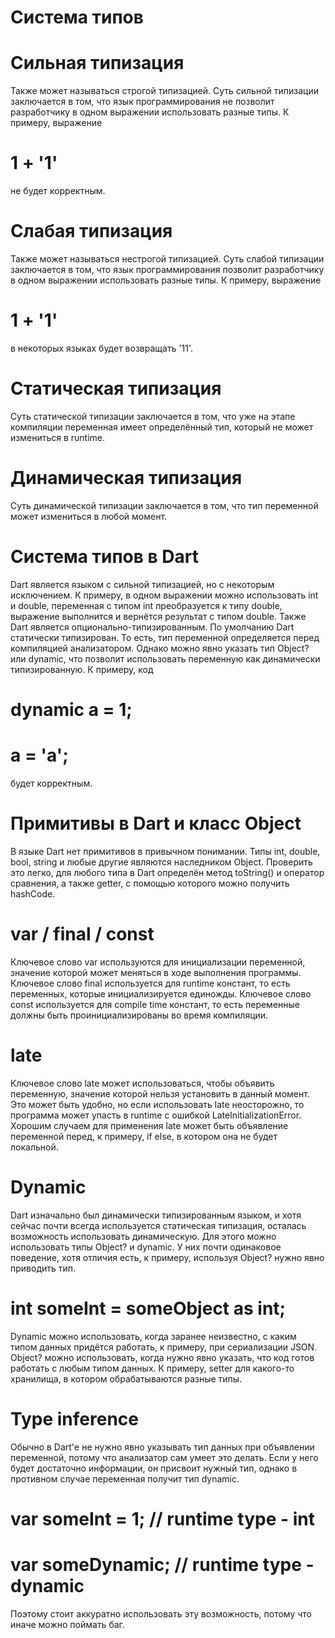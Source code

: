 # Система типов

# Сильная типизация
Также может называться строгой типизацией. Суть сильной типизации заключается в том, что язык программирования не позволит разработчику в одном выражении использовать разные типы. К примеру, выражение
# 1 + '1'
не будет корректным.

# Слабая типизация
Также может называться нестрогой типизацией. Суть слабой типизации заключается в том, что язык программирования позволит разработчику в одном выражении использовать разные типы. К примеру, выражение
# 1 + '1'
в некоторых языках будет возвращать '11'.

# Статическая типизация
Суть статической типизации заключается в том, что уже на этапе компиляции переменная имеет определённый тип, который не может измениться в runtime.

# Динамическая типизация
Суть динамической типизации заключается в том, что тип переменной может измениться в любой момент.

# Система типов в Dart
Dart является языком с сильной типизацией, но с некоторым исключением. К примеру, в одном выражении можно использовать int и double, переменная с типом int преобразуется к типу double, выражение выполнится и вернётся результат с типом double. Также Dart является опционально-типизированным. По умолчанию Dart статически типизирован. То есть, тип переменной определяется перед компиляцией анализатором. Однако можно явно указать тип Object? или dynamic, что позволит использовать переменную как динамически типизированную. К примеру, код
# dynamic a = 1;
# a = 'a';
будет корректным.

# Примитивы в Dart и класс Object
В языке Dart нет примитивов в привычном понимании. Типы int, double, bool, string и любые другие являются наследником Object. Проверить это легко, для любого типа в Dart определён метод toString() и оператор сравнения, а также getter, с помощью которого можно получить hashCode.

# var / final / const
Ключевое слово var используются для инициализации переменной, значение которой может меняться в ходе выполнения программы. Ключевое слово final используется для runtime констант, то есть переменных, которые инициализируется единожды. Ключевое слово const используется для compile time констант, то есть переменные должны быть проинициализированы во время компиляции.

# late
Ключевое слово late может использоваться, чтобы объявить переменную, значение которой нельзя установить в данный момент. Это может быть удобно, но если использовать late неосторожно, то программа может упасть в runtime с ошибкой LateInitializationError. Хорошим случаем для применения late может быть объявление переменной перед, к примеру, if else, в котором она не будет локальной.

# Dynamic
Dart изначально был динамически типизированным языком, и хотя сейчас почти всегда используется статическая типизация, осталась возможность использовать динамическую. Для этого можно использовать типы Object? и dynamic. У них почти одинаковое поведение, хотя отличия есть, к примеру, используя Object? нужно явно приводить тип.
# int someInt = someObject as int;
Dynamic можно использовать, когда заранее неизвестно, с каким типом данных придётся работать, к примеру, при сериализации JSON. Object? можно использовать, когда нужно явно указать, что код готов работать с любым типом данных. К примеру, setter для какого-то хранилища, в котором обрабатываются разные типы.

# Type inference
Обычно в Dart'е не нужно явно указывать тип данных при объявлении переменной, потому что анализатор сам умеет это делать. Если у него будет достаточно информации, он присвоит нужный тип, однако в противном случае переменная получит тип dynamic.
# var someInt = 1; // runtime type - int
# var someDynamic; // runtime type - dynamic
Поэтому стоит аккуратно использовать эту возможность, потому что иначе можно поймать баг.